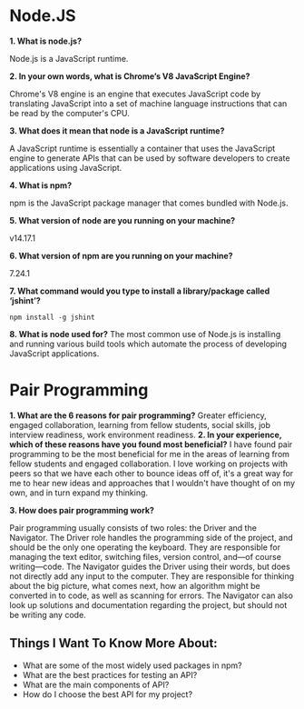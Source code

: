 # Node.JS

**1. What is node.js?**

Node.js is a JavaScript runtime.

**2. In your own words, what is Chrome’s V8 JavaScript Engine?**

Chrome's V8 engine is an engine that executes JavaScript code by translating JavaScript into a set of machine language instructions that can be read by the computer's CPU.


**3. What does it mean that node is a JavaScript runtime?**

A JavaScript runtime is essentially a container that uses the JavaScript engine to generate APIs that can be used by software developers to create applications using JavaScript.

**4. What is npm?**

npm is the JavaScript package manager that comes bundled with Node.js.

**5. What version of node are you running on your machine?**


v14.17.1

**6. What version of npm are you running on your machine?**

7.24.1

**7. What command would you type to install a library/package called ‘jshint’?**

`npm install -g jshint `

**8. What is node used for?**
The most common use of Node.js is installing and running various build tools which automate the process of developing JavaScript applications.

# Pair Programming 
**1. What are the 6 reasons for pair programming?**
Greater efficiency, engaged collaboration, learning from fellow students, social skills, job interview readiness, work environment readiness.
**2. In your experience, which of these reasons have you found most beneficial?**
I have found pair programming to be the most beneficial for me in the areas of learning from fellow students and engaged collaboration. I love working on projects with peers so that we have each other to bounce ideas off of, it's a great way for me to hear new ideas and approaches that I wouldn't have thought of on my own, and in turn expand my thinking.

**3. How does pair programming work?**

Pair programming usually consists of two roles: the Driver and the Navigator. The Driver role handles the programming side of the project, and should be the only one operating the keyboard. They are responsible for managing the text editor, switching files, version control, and—of course writing—code. The Navigator guides the Driver using their words, but does not directly add any input to the computer. They are responsible for thinking about the big picture, what comes next, how an algorithm might be converted in to code, as well as scanning for errors. The Navigator can also look up solutions and documentation regarding the project, but should not be writing any code.

## Things I Want To Know More About:

* What are some of the most widely used packages in npm?
* What are the best practices for testing an API?
* What are the main components of API? 
* How do I choose the best API for my project?